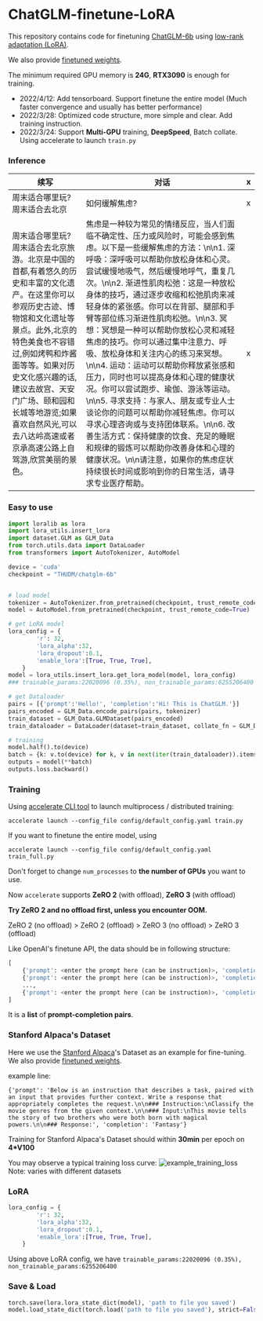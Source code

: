 # ChatGLM-finetune-LoRA


This repository contains code for finetuning [ChatGLM-6b](https://github.com/THUDM/ChatGLM-6B) using [low-rank adaptation (LoRA)](https://arxiv.org/pdf/2106.09685.pdf).

We also provide [finetuned weights](https://github.com/lich99/ChatGLM-finetune-LoRA/blob/main/saved/chatglm-6b_alpaca_5.pt).

The minimum required GPU memory is **24G**, **RTX3090** is enough for training.

- 2022/4/12: Add tensorboard. Support finetune the entire model (Much faster convergence and usually has better performance)
- 2022/3/28: Optimized code structure, more simple and clear. Add training instruction.
- 2022/3/24: Support **Multi-GPU** training, **DeepSpeed**, Batch collate. Using accelerate to launch `train.py` 

### Inference

| 续写 | 对话 | x |
|---|---|---|
|周末适合哪里玩? 周末适合去北京| 如何缓解焦虑? | x |
|周末适合哪里玩? 周末适合去北京旅游。北京是中国的首都,有着悠久的历史和丰富的文化遗产。在这里你可以参观历史古迹、博物馆和文化遗址等景点。此外,北京的特色美食也不容错过,例如烤鸭和炸酱面等等。如果对历史文化感兴趣的话,建议去故宫、天安门广场、颐和园和长城等地游览;如果喜欢自然风光,可以去八达岭高速或者京承高速公路上自驾游,欣赏美丽的景色。| 焦虑是一种较为常见的情绪反应，当人们面临不确定性、压力或风险时，可能会感到焦虑。以下是一些缓解焦虑的方法：\n\n1. 深呼吸：深呼吸可以帮助你放松身体和心灵。尝试缓慢地吸气，然后缓慢地呼气，重复几次。\n\n2. 渐进性肌肉松弛：这是一种放松身体的技巧，通过逐步收缩和松弛肌肉来减轻身体的紧张感。你可以在背部、腿部和手臂等部位练习渐进性肌肉松弛。\n\n3. 冥想：冥想是一种可以帮助你放松心灵和减轻焦虑的技巧。你可以通过集中注意力、呼吸、放松身体和关注内心的练习来冥想。\n\n4. 运动：运动可以帮助你释放紧张感和压力，同时也可以提高身体和心理的健康状况。你可以尝试跑步、瑜伽、游泳等运动。\n\n5. 寻求支持：与家人、朋友或专业人士谈论你的问题可以帮助你减轻焦虑。你可以寻求心理咨询或与支持团体联系。\n\n6. 改善生活方式：保持健康的饮食、充足的睡眠和规律的锻炼可以帮助你改善身体和心理的健康状况。\n\n请注意，如果你的焦虑症状持续很长时间或影响到你的日常生活，请寻求专业医疗帮助。| x |

### Easy to use

```python
import loralib as lora
import lora_utils.insert_lora
import dataset.GLM as GLM_Data
from torch.utils.data import DataLoader
from transformers import AutoTokenizer, AutoModel

device = 'cuda'
checkpoint = "THUDM/chatglm-6b"


# load model
tokenizer = AutoTokenizer.from_pretrained(checkpoint, trust_remote_code=True)
model = AutoModel.from_pretrained(checkpoint, trust_remote_code=True)

# get LoRA model
lora_config = {
        'r': 32,
        'lora_alpha':32,
        'lora_dropout':0.1,
        'enable_lora':[True, True, True],
    }
model = lora_utils.insert_lora.get_lora_model(model, lora_config)
### trainable_params:22020096 (0.35%), non_trainable_params:6255206400

# get Dataloader
pairs = [{'prompt':'Hello!', 'completion':'Hi! This is ChatGLM.'}]
pairs_encoded = GLM_Data.encode_pairs(pairs, tokenizer)
train_dataset = GLM_Data.GLMDataset(pairs_encoded)
train_dataloader = DataLoader(dataset=train_dataset, collate_fn = GLM_Data.collate_fn, shuffle=True, batch_size=1)

# training
model.half().to(device)
batch = {k: v.to(device) for k, v in next(iter(train_dataloader)).items()}
outputs = model(**batch)
outputs.loss.backward()
```

### Training

Using [accelerate CLI tool](https://huggingface.co/docs/accelerate/basic_tutorials/launch) to launch multiprocess / distributed training:
```
accelerate launch --config_file config/default_config.yaml train.py
```
If you want to finetune the entire model, using
```
accelerate launch --config_file config/default_config.yaml train_full.py
```

Don't forget to change `num_processes` to **the number of GPUs** you want to use.

Now `accelerate` supports **ZeRO 2** (with offload), **ZeRO 3** (with offload)

**Try ZeRO 2 and no offload first, unless you encounter OOM.**

ZeRO 2 (no offload) > ZeRO 2 (offload) > ZeRO 3 (no offload) > ZeRO 3 (offload)

Like OpenAI's finetune API, the data should be in following structure:  
```python
[
    {'prompt': <enter the prompt here (can be instruction)>, 'completion': <the expectation completion>},
    {'prompt': <enter the prompt here (can be instruction)>, 'completion': <the expectation completion>},
    ...,
    {'prompt': <enter the prompt here (can be instruction)>, 'completion': <the expectation completion>},
]
```
It is a **list** of **prompt-completion pairs**.



### Stanford Alpaca's Dataset

Here we use the [Stanford Alpaca](https://github.com/tatsu-lab/stanford_alpaca)'s Dataset as an example for fine-tuning. We also provide [finetuned weights](https://github.com/lich99/ChatGLM-finetune-LoRA/blob/main/saved/chatglm-6b_alpaca_5.pt).

example line: 

`{'prompt': 'Below is an instruction that describes a task, paired with an input that provides further context. Write a response that appropriately completes the request.\n\n### Instruction:\nClassify the movie genres from the given context.\n\n### Input:\nThis movie tells the story of two brothers who were both born with magical powers.\n\n### Response:',
 'completion': 'Fantasy'}`


Training for Stanford Alpaca's Dataset should within **30min** per epoch on **4*V100**

You may observe a typical training loss curve: 
![example_training_loss](https://github.com/lich99/ChatGLM-finetune-LoRA/blob/main/fig/example_loss.png)
Note: varies with different datasets

### LoRA
```python
lora_config = {
        'r': 32,
        'lora_alpha':32,
        'lora_dropout':0.1,
        'enable_lora':[True, True, True],
    }
```
Using above LoRA config, we have `trainable_params:22020096 (0.35%), non_trainable_params:6255206400`

### Save & Load
```python
torch.save(lora.lora_state_dict(model), 'path to file you saved')
model.load_state_dict(torch.load('path to file you saved'), strict=False)
```
